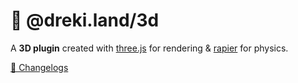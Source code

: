 # 🗿 @dreki.land/3d

A **3D plugin** created with [three.js](https://threejs.org/) for rendering & [rapier](https://rapier.rs/) for physics.

[📝 Changelogs](CHANGELOG.md)
